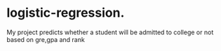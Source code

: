 # logistic-regression.
My project predicts whether a student will be admitted to college or not based on gre,gpa and rank
